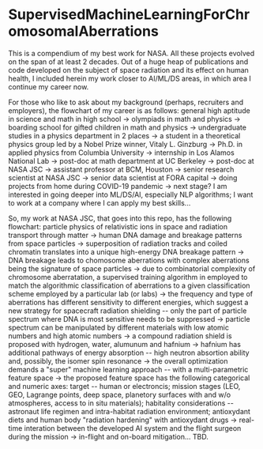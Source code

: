 # SupervisedMachineLearningForChromosomalAberrations

This is a compendium of my best work for NASA. All these 
projects evolved on the span of at least 2 decades. Out of
a huge heap of publications and code developed on the subject
of space radiation and its effect on human health, I included 
herein my work closer to AI/ML/DS areas, in which area I 
continue my career now. 

For those who like to ask about my background (perhaps, 
recruiters and employers), the flowchart of my career is as 
follows:
general high aptitude in science and math in high school ->
olympiads in math and physics ->
boarding school for gifted children in math and physics ->
undergraduate studies in a physics department in 2 places ->
a student in a theoretical physics group led by a Nobel Prize
winner, Vitaly L. Ginzburg ->
Ph.D. in applied physics from Columbia University ->
internship in Los Alamos National Lab ->
post-doc at math department at UC Berkeley ->
post-doc at NASA JSC ->
assistant professor at BCM, Houston ->
senior research scientist at NASA JSC ->
senior data scientist at FORA capital ->
doing projects from home during COVID-19 pandemic ->
next stage? I am interested in going deeper into ML/DS/AI,
especially NLP algorithms; I want to work at a company
where I can apply my best skills...

So, my work at NASA JSC, that goes into this repo, has the 
following flowchart:
particle physics of relativistic ions in space and radiation 
transport through matter ->
human DNA damage and breakage patterns from space particles ->
superposition of radiation tracks and coiled chromatin
translates into a unique high-energy DNA breakage pattern ->
DNA breakage leads to chomosome aberrations with complex
aberrations being the signature of space particles ->
due to combinatorial complexity of chromosome aberratation,
a supervised training algorithm in employed to match 
the algorithmic classification of aberrations to a given
classification scheme employed by a particular lab (or labs) ->
the frequency and type of aberrations has different sensitivity
to different energies, which suggest a new strategy for
spacecraft radiation shielding -- only the part of particle
spectrum where DNA is most sensitive needs to be suppressed ->
particle spectrum can be manipulated by different materials
with low atomic numbers and high atomic numbers ->
a compound radiation shield is proposed with hydrogen, 
water, alumunum and hafnium ->
hafnium has additional pathways of energy absorption --
high neutron absortion ability and, possibly, the isomer spin
resonance ->
the overall optimization demands a "super" machine learning
approach -- with a multi-parametric feature space ->
the proposed feature space has the following categorical
and numeric axes:
target -- human or electroncis;
mission stages (LEO, GEO, Lagrange points, deep space, 
planetory surfaces with and w/o atmospheres, access to
in situ materials);
habitality considerations -- astronaut life regimen and 
intra-habitat radiation environment;
antioxydant diets and human body "radiation hardening" with
antioxydant drugs ->
real-time interation between the developed AI system and the
flight surgeon during the mission ->
in-flight and on-board mitigation...
TBD.


